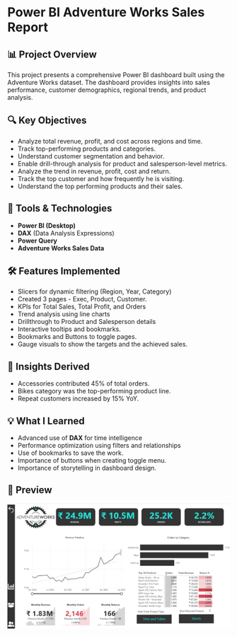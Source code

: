 # Power BI Adventure Works Sales Report

## 📊 Project Overview

This project presents a comprehensive Power BI dashboard built using the Adventure Works dataset. The dashboard provides insights into sales performance, customer demographics, regional trends, and product analysis.

## 🔍 Key Objectives

- Analyze total revenue, profit, and cost across regions and time.
- Track top-performing products and categories.
- Understand customer segmentation and behavior.
- Enable drill-through analysis for product and salesperson-level metrics.
- Analyze the trend in revenue, profit, cost and return.
- Track the top customer and how frequently he is visiting.
- Understand the top performing products and their sales.

## 🧰 Tools & Technologies

- **Power BI (Desktop)**
- **DAX** (Data Analysis Expressions)
- **Power Query**
- **Adventure Works Sales Data**

## 🛠️ Features Implemented

- Slicers for dynamic filtering (Region, Year, Category)
- Created 3 pages - Exec, Product, Customer.
- KPIs for Total Sales, Total Profit, and Orders
- Trend analysis using line charts
- Drillthrough to Product and Salesperson details
- Interactive tooltips and bookmarks.
- Bookmarks and Buttons to toggle pages.
- Gauge visuals to show the targets and the achieved sales.

## 📌 Insights Derived

- Accessories contributed 45% of total orders.
- Bikes category was the top-performing product line.
- Repeat customers increased by 15% YoY.

## 💡 What I Learned

- Advanced use of **DAX** for time intelligence
- Performance optimization using filters and relationships
- Use of bookmarks to save the work.
- Importance of buttons when creating toggle menu.
- Importance of storytelling in dashboard design.
  
## 📸 Preview
![Dashboard Preview](https://github.com/Pramods389/Adventure_Work_Reports/blob/main/Adventure_Work_Reports_Preview.png)


